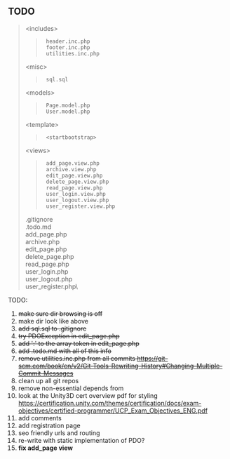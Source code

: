 ## TODO ##

>	 \<includes\>
>>		header.inc.php
>>		footer.inc.php
>>		utilities.inc.php
>	\<misc\>
>>		sql.sql
>	\<models\>
>>		Page.model.php
>>		User.model.php
>	\<template\>
>>		<startbootstrap>
>	\<views\>
>>		add_page.view.php
>>		archive.view.php
>>		edit_page.view.php
>>		delete_page.view.php
>>		read_page.view.php
>>		user_login.view.php
>>		user_logout.view.php
>>		user_register.view.php
>	.gitignore\
>	.todo.md\
>	add_page.php\
>	archive.php\
>	edit_page.php\
>	delete_page.php\
>	read_page.php\
>	user_login.php\
>	user_logout.php\
>	user_register.php\

TODO: 

1. <del>make sure dir browsing is off</del>
2. make dir look like above
3. <del>add sql.sql to .gitignore</del>
4. <del>try PDOException in edit_page.php</del>
5. <del>add ':' to the array token in edit_page.php</del>
6. <del>add .todo.md with all of this info</del>
7. <del>remove utilities.inc.php from all commits
	<https://git-scm.com/book/en/v2/Git-Tools-Rewriting-History#Changing-Multiple-Commit-Messages></del>
8. clean up all git repos
9. remove non-essential depends from <startbootstrap>
10. look at the Unity3D cert overview pdf for styling 
	<https://certification.unity.com/themes/certification/docs/exam-objectives/certified-programmer/UCP_Exam_Objectives_ENG.pdf>
11. add comments
12. add registration page
13. seo friendly urls and routing
14. re-write with static implementation of PDO?
15. __fix add_page view__
